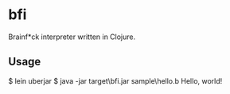 # bfi

Brainf*ck interpreter written in Clojure.

## Usage

$ lein  uberjar
$ java -jar target\bfi.jar sample\hello.b
Hello, world!


